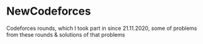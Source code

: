 # NewCodeforces
Codeforces rounds, which I took part in since 21.11.2020, some of problems from these rounds & solutions of that problems
